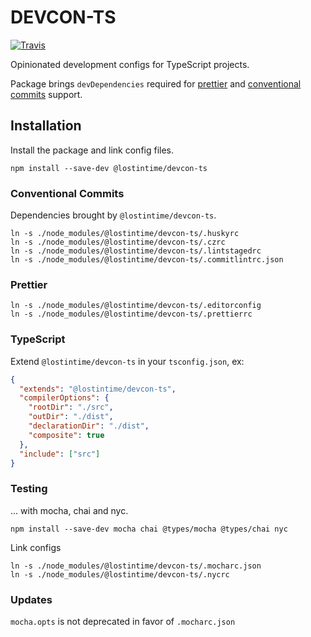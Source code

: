 # DEVCON-TS

[![Travis](https://img.shields.io/travis/lostintime/devcon-ts.svg)](https://travis-ci.org/lostintime/devcon-ts)

Opinionated development configs for TypeScript projects.

Package brings `devDependencies` required for [prettier](https://prettier.io/) and [conventional commits](https://www.conventionalcommits.org/) support.

## Installation

Install the package and link config files.

```
npm install --save-dev @lostintime/devcon-ts
```

### Conventional Commits

Dependencies brought by `@lostintime/devcon-ts`.

```
ln -s ./node_modules/@lostintime/devcon-ts/.huskyrc
ln -s ./node_modules/@lostintime/devcon-ts/.czrc
ln -s ./node_modules/@lostintime/devcon-ts/.lintstagedrc
ln -s ./node_modules/@lostintime/devcon-ts/.commitlintrc.json
```

### Prettier

```
ln -s ./node_modules/@lostintime/devcon-ts/.editorconfig
ln -s ./node_modules/@lostintime/devcon-ts/.prettierrc
```

### TypeScript

Extend `@lostintime/devcon-ts` in your `tsconfig.json`, ex:

```json
{
  "extends": "@lostintime/devcon-ts",
  "compilerOptions": {
    "rootDir": "./src",
    "outDir": "./dist",
    "declarationDir": "./dist",
    "composite": true
  },
  "include": ["src"]
}
```

### Testing

... with mocha, chai and nyc.

```
npm install --save-dev mocha chai @types/mocha @types/chai nyc
```

Link configs

```
ln -s ./node_modules/@lostintime/devcon-ts/.mocharc.json
ln -s ./node_modules/@lostintime/devcon-ts/.nycrc
```

### Updates

`mocha.opts` is not deprecated in favor of `.mocharc.json`
